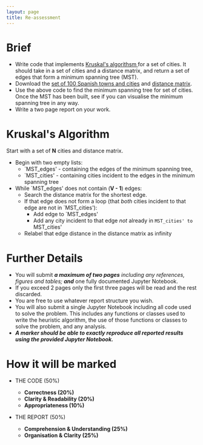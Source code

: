 ```yaml
---
layout: page
title: Re-assessment
---
```


# Brief
+ Write code that implements [Kruskal's algorithsm ](https://en.wikipedia.org/wiki/Kruskal%27s_algorithm) for a set of cities. It should take in a set of cities and a distance matrix, and return a set of edges that form a minimum spanning tree (MST).
+ Download the [set of 100 Spanish towns and cities](spain.csv) and [distance matrix](spain_distances.csv).
+ Use the above code to find the minimum spanning tree for set of cities. Once the MST has been built, see if you can visualise the minimum spanning tree in any way.
+ Write a two page report on your work.

# Kruskal's Algorithm
Start with a set of **N** cities and distance matrix.
+ Begin with two empty lists:
  + `MST_edges' -  containing the edges of the minimum spanning tree,
  + `MST_cities' - containing cities incident to the edges in the minimum spanning tree
+ While `MST_edges' does not contain (**V - 1**) edges:
    + Search the distance matrix for the shortest edge.
    + If that edge does not form a loop (that _both_ cities incident to that edge are not in `MST_cities'):
        + Add edge to `MST_edges'
        + Add any city incident to that edge _not_ already in `MST_cities' to `MST_cities'
    + Relabel that edge distance in the distance matrix as infinity


# Further Details

+ You will submit ***a maximum of two pages*** *including any references, figures and tables;* ***and*** one fully documented Jupyter Notebook.
+ If you exceed 2 pages only the first three pages will be read and the rest discarded.
+ You are free to use whatever report structure you wish.
+ You will also submit a single Jupyter Notebook including all code used to solve the problem. This includes any functions or classes used to write the heuristic algorithm, the use of those functions or classes to solve the problem, and any analysis.
+ ***A marker should be able to exactly reproduce all reported results using the provided Jupyter Notebook.***


# How it will be marked

+ THE CODE (50%)
  + **Correctness (20%)**
  + **Clarity & Readability (20%)**
  + **Appropriateness (10%)**

+ THE REPORT (50%)
  + **Comprehension & Understanding (25%)**
  + **Organisation & Clarity (25%)**
